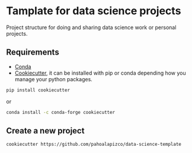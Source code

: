 # Tamplate for data science projects
Project structure for doing and sharing data science work or personal projects.

## Requirements 
- [Conda](https://docs.conda.io/projects/conda/en/latest/user-guide/install/index.html)
- [Cookiecutter](https://cookiecutter.readthedocs.io/en/latest/installation.html), it can be installed with pip or conda depending how you manage your python packages.

```bash
pip install cookiecutter
```
or
```bash
conda install -c conda-forge cookiecutter
```

## Create a new project
```bash
cookiecutter https://github.com/pahoalapizco/data-science-template
```
